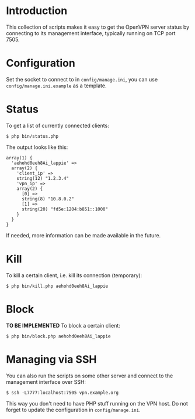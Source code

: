 # Introduction
This collection of scripts makes it easy to get the OpenVPN server status 
by connecting to its management interface, typically running on TCP port 7505.

# Configuration
Set the socket to connect to in `config/manage.ini`, you can use 
`config/manage.ini.example` as a template.

# Status
To get a list of currently connected clients:

    $ php bin/status.php
    
The output looks like this:

    array(1) {
      'aehohd0eeh8Ai_lappie' =>
      array(2) {
        'client_ip' =>
        string(12) "1.2.3.4"
        'vpn_ip' =>
        array(2) {
          [0] =>
          string(8) "10.8.0.2"
          [1] =>
          string(20) "fd5e:1204:b851::1000"
        }
      }
    }

If needed, more information can be made available in the future.

# Kill
To kill a certain client, i.e. kill its connection (temporary):

    $ php bin/kill.php aehohd0eeh8Ai_lappie

# Block
**TO BE IMPLEMENTED**
To block a certain client:

    $ php bin/block.php aehohd0eeh8Ai_lappie

# Managing via SSH
You can also run the scripts on some other server and connect to the management
interface over SSH:

    $ ssh -L7777:localhost:7505 vpn.example.org

This way you don't need to have PHP stuff running on the VPN host. Do not 
forget to update the configuration in `config/manage.ini`.
